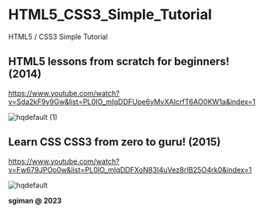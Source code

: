 # HTML5_CSS3_Simple_Tutorial
HTML5 / CSS3 Simple Tutorial


## HTML5 lessons from scratch for beginners! (2014)
https://www.youtube.com/watch?v=Sda2kF9y9Gw&list=PL0lO_mIqDDFUpe6yMyXAlcrfT6AO0KW1a&index=1

![hqdefault (1)](https://github.com/sgiman/HTML5_CSS3_Simple_Tutorial/assets/7030369/c60faf87-0d1a-4d1f-8f63-9064e87e2c42)



## Learn CSS CSS3 from zero to guru! (2015)
https://www.youtube.com/watch?v=Fw679JPOo0w&list=PL0lO_mIqDDFXoN83I4uVez8rIB25O4rk0&index=1

![hqdefault](https://github.com/sgiman/HTML5_CSS3_Simple_Tutorial/assets/7030369/bce60912-62ad-47ac-9d24-d46e6296daeb)


**sgiman @ 2023**
